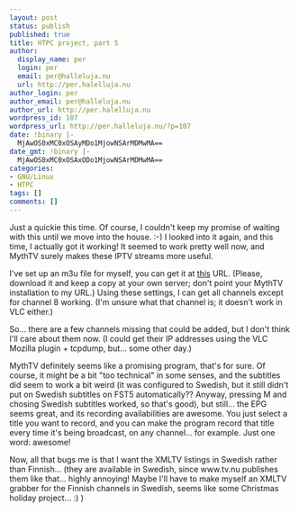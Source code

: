 ```yaml
---
layout: post
status: publish
published: true
title: HTPC project, part 5
author:
  display_name: per
  login: per
  email: per@halleluja.nu
  url: http://per.halelluja.nu
author_login: per
author_email: per@halleluja.nu
author_url: http://per.halelluja.nu
wordpress_id: 107
wordpress_url: http://per.halleluja.nu/?p=107
date: !binary |-
  MjAwOS0xMC0xOSAyMDo1MjowNSArMDMwMA==
date_gmt: !binary |-
  MjAwOS0xMC0xOSAxODo1MjowNSArMDMwMA==
categories:
- GNU/Linux
- HTPC
tags: []
comments: []
---
```

<p>Just a quickie this time. Of course, I couldn't keep my promise of waiting with this until we move into the house. :-) I looked into it again, and this time, I actually got it working! It seemed to work pretty well now, and MythTV surely makes these IPTV streams more useful.</p>

<p>I've set up an m3u file for myself, you can get it at <a href="http://milou.halleluja.nu/anvia.m3u">this</a> URL. (Please, download it and keep a copy at your own server; don't point your MythTV installation to my URL.) Using these settings, I can get all channels except for channel 8 working. (I'm unsure what that channel is; it doesn't work in VLC either.)</p>
<p>So... there are a few channels missing that could be added, but I don't think I'll care about them now. (I could get their IP addresses using the VLC Mozilla plugin + tcpdump, but... some other day.)</p>
<p>MythTV definitely seems like a promising program, that's for sure. Of course, it might be a bit "too technical" in some senses, and the subtitles did seem to work a bit weird (it was configured to Swedish, but it still didn't put on Swedish subtitles on FST5 automatically?? Anyway, pressing M and chosing Swedish subtitles worked, so that's good), but still... the EPG seems great, and its recording availabilities are awesome. You just select a title you want to record, and you can make the program record that title every time it's being broadcast, on any channel... for example. Just one word: awesome!</p>
<p>Now, all that bugs me is that I want the XMLTV listings in Swedish rather than Finnish... (they are available in Swedish, since www.tv.nu publishes them like that... highly annoying! Maybe I'll have to make myself an XMLTV grabber for the Finnish channels in Swedish, seems like some Christmas holiday project... :) )</p>
